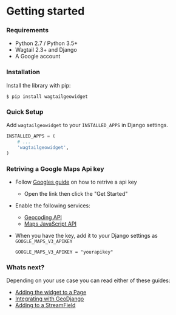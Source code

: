 # Getting started

### Requirements

- Python 2.7 / Python 3.5+
- Wagtail 2.3+ and Django
- A Google account


### Installation

Install the library with pip:

```
$ pip install wagtailgeowidget
```


### Quick Setup

Add `wagtailgeowidget` to your `INSTALLED_APPS` in Django settings.

```python
INSTALLED_APPS = (
    # ...
    'wagtailgeowidget',
)
```


### Retriving a Google Maps Api key

- Follow [Googles guide](https://developers.google.com/maps/documentation/javascript/get-api-key) on how to retrive a api key
    - Open the link then click the "Get Started"
- Enable the following services:
    - [Geocoding API](https://developers.google.com/maps/documentation/javascript/geocoding)
	- [Maps JavaScript API](https://developers.google.com/maps/documentation/javascript/tutorial)

- When you have the key, add it to your Django settings as `GOOGLE_MAPS_V3_APIKEY`

    ```
    GOOGLE_MAPS_V3_APIKEY = "yourapikey"
    ```


### Whats next?

Depending on your use case you can read either of these guides:

- [Adding the widget to a Page](./adding-to-a-page.md)
- [Integrating with GeoDjango](./integrating-with-geodjango.md)
- [Adding to a StreamField](./adding-to-a-streamfield.md)
